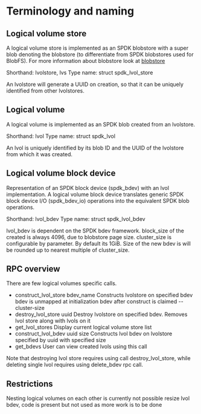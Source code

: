 Terminology and naming
==================

Logical volume store
------------------------

A logical volume store is implemented as an SPDK blobstore with a super blob denoting the blobstore (to differentiate from SPDK blobstores used for BlobFS).
For more information about blobstore look at [blobstore](http://www.spdk.io/doc/blob.md)

Shorthand:  lvolstore, lvs
Type name:  struct spdk_lvol_store

An lvolstore will generate a UUID on creation, so that it can be uniquely identified from
other lvolstores.

Logical volume
-----------------

A logical volume is implemented as an SPDK blob created from an lvolstore.

Shorthand: lvol
Type name: struct spdk_lvol

An lvol is uniquely identified by its blob ID and the UUID of the lvolstore from which it was created.

Logical volume block device
---------------------------------

Representation of an SPDK block device (spdk_bdev) with an lvol implementation.
A logical volume block device translates generic SPDK block device I/O (spdk_bdev_io) operations into the equivalent SPDK blob operations.

Shorthand: lvol_bdev
Type name: struct spdk_lvol_bdev

lvol_bdev is dependent on the SPDK bdev framework.
block_size of the created is always 4096, due to blobstore page size.
cluster_size is configurable by parameter. By default its 1GiB.
Size of the new bdev is will be rounded up to nearest multiple of cluster_size.

RPC overview
-----------------

There are few logical volumes specific calls.

- construct_lvol_store bdev_name
    Constructs lvolstore on specified bdev
    bdev is unmapped at initialization
    bdev after construct is claimed
    --cluster-size
- destroy_lvol_store uuid
    Destroy lvolstore on specified bdev. Removes lvol store along with lvols on it
- get_lvol_stores
    Display current logical volume store list
- construct_lvol_bdev uuid size
    Constructs lvol bdev on lvolstore specified by uuid with specified size
- get_bdevs
    User can view created lvols using this call

Note that destroying lvol store requires using call destroy_lvol_store,
while deleting single lvol requires using delete_bdev rpc call.

Restrictions
----------------

Nesting logical volumes on each other is currently not possible
resize lvol bdev, code is present but not used as more work is to be done
